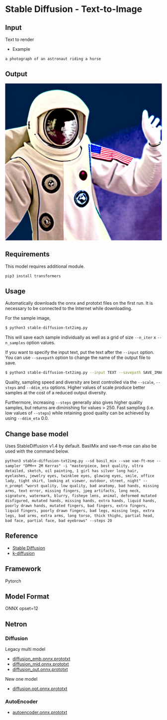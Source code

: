 # Stable Diffusion - Text-to-Image

## Input

Text to render

- Example
```
a photograph of an astronaut riding a horse
```

## Output

![Output](output.png)

## Requirements
This model requires additional module.

```
pip3 install transformers
```

## Usage
Automatically downloads the onnx and prototxt files on the first run.
It is necessary to be connected to the Internet while downloading.

For the sample image,
```bash
$ python3 stable-diffusion-txt2img.py
```

This will save each sample individually as well as a grid of size `--n_iter` x `--n_samples` option values.

If you want to specify the input text, put the text after the `--input` option.  
You can use `--savepath` option to change the name of the output file to save.
```bash
$ python3 stable-diffusion-txt2img.py --input TEXT --savepath SAVE_IMAGE_PATH
```

Quality, sampling speed and diversity are best controlled via the `--scale`, `--steps` and `--ddim_eta` options.
Higher values of scale produce better samples at the cost of a reduced output diversity.

Furthermore, increasing `--steps` generally also gives higher quality samples, but returns are diminishing for values > 250. Fast sampling (i.e. low values of `--steps`) while retaining good quality can be achieved by using `--ddim_eta` 0.0.

## Change base model

Uses StableDiffusion v1.4 by default. BasilMix and vae-ft-mse can also be used with the command below.

```
python3 stable-diffusion-txt2img.py --sd basil_mix --vae vae-ft-mse --sampler "DPM++ 2M Kerras" -i "masterpiece, best quality, ultra detailed, sketch, oil painting, 1 girl has silver long hair, eyelashes, jewelry eyes, twinklee eyes, glowing eyes, smile, office lady, tight skirt, looking at viewer, outdoor, street, night" --n_prompt "worst quality, low quality, bad anatomy, bad hands, missing arms, text error, missing fingers, jpeg artifacts, long neck, signature, watermark, blurry, fisheye lens, animal, deformed mutated disfigured, mutated hands, missing hands, extra hands, liquid hands, poorly drawn hands, mutated fingers, bad fingers, extra fingers, liquid fingers, poorly drawn fingers, bad legs, missing legs, extra legs, bad arms, extra arms, long torso, thick thighs, partial head, bad face, partial face, bad eyebrows" --steps 20
```

## Reference

- [Stable Diffusion](https://github.com/CompVis/stable-diffusion)
- [k-diffusion](https://github.com/crowsonkb/k-diffusion)

## Framework

Pytorch

## Model Format

ONNX opset=12

## Netron

### Diffusion

Legacy multi model

- [diffusion_emb.onnx.prototxt](https://netron.app/?url=https://storage.googleapis.com/ailia-models/stable-diffusion-txt2img/diffusion_emb.onnx.prototxt)  
- [diffusion_mid.onnx.prototxt](https://netron.app/?url=https://storage.googleapis.com/ailia-models/stable-diffusion-txt2img/diffusion_mid.onnx.prototxt)  
- [diffusion_out.onnx.prototxt](https://netron.app/?url=https://storage.googleapis.com/ailia-models/stable-diffusion-txt2img/diffusion_out.onnx.prototxt)  

New one model

- [diffusion.opt.onnx.prototxt](https://netron.app/?url=https://storage.googleapis.com/ailia-models/stable-diffusion-txt2img/diffusion.opt.onnx.prototxt)  

### AutoEncoder

- [autoencoder.onnx.prototxt](https://netron.app/?url=https://storage.googleapis.com/ailia-models/stable-diffusion-txt2img/autoencoder.onnx.prototxt)
